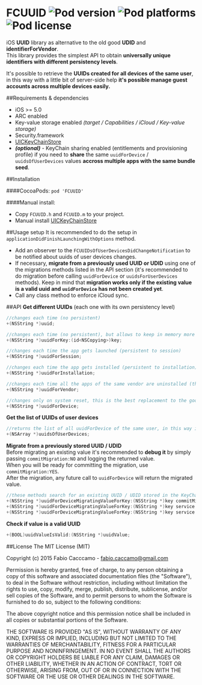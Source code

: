 FCUUID ![Pod version](http://img.shields.io/cocoapods/v/FCUUID.svg) ![Pod platforms](http://img.shields.io/cocoapods/p/FCUUID.svg) ![Pod license](http://img.shields.io/cocoapods/l/FCUUID.svg)
===================
iOS **UUID** library as alternative to the old good **UDID** and **identifierForVendor**.  
This library provides the simplest API to obtain **universally unique identifiers with different persistency levels**.  

It's possible to retrieve the **UUIDs created for all devices of the same user**, in this way with a little bit of server-side help **it's possible manage guest accounts across multiple devices easily.**

##Requirements & dependencies
- iOS >= 5.0
- ARC enabled
- Key-value storage enabled *(target / Capabilities / iCloud / Key-value storage)*
- Security.framework
- [UICKeyChainStore](https://github.com/kishikawakatsumi/UICKeyChainStore)
- ***(optional)*** - KeyChain sharing enabled (entitlements and provisioning profile) if you need to **share** the same `uuidForDevice` / `uuidsOfUserDevices` values **accross multiple apps with the same bundle seed**.

##Installation

####CocoaPods:
`pod 'FCUUID'`

####Manual install:
- Copy `FCUUID.h` and `FCUUID.m` to your project.
- Manual install [UICKeyChainStore](https://github.com/kishikawakatsumi/UICKeyChainStore)

##Usage setup
It is recommended to do the setup in `applicationDidFinishLaunchingWithOptions` method.
- Add an observer to the `FCUUIDsOfUserDevicesDidChangeNotification` to be notified about uuids of user devices changes.
- If necessary, **migrate from a previously used UUID or UDID** using one of the migrations methods listed in the API section (it's recommended to do migration before calling `uuidForDevice` or `uuidsForUserDevices` methods). Keep in mind that **migration works only if the existing value is a valid uuid and `uuidForDevice` has not been created yet**.
- Call any class method to enforce iCloud sync.

##API
**Get different UUIDs** (each one with its own persistency level) 

```objective-c
//changes each time (no persistent)
+(NSString *)uuid;

//changes each time (no persistent), but allows to keep in memory more temporary uuids
+(NSString *)uuidForKey:(id<NSCopying>)key;

//changes each time the app gets launched (persistent to session)
+(NSString *)uuidForSession;

//changes each time the app gets installed (persistent to installation)
+(NSString *)uuidForInstallation;

//changes each time all the apps of the same vendor are uninstalled (this works exactly as identifierForVendor)
+(NSString *)uuidForVendor;

//changes only on system reset, this is the best replacement to the good old udid (persistent to device)
+(NSString *)uuidForDevice;
```
**Get the list of UUIDs of user devices**
```objective-c
//returns the list of all uuidForDevice of the same user, in this way it's possible manage guest accounts across multiple devices easily
+(NSArray *)uuidsOfUserDevices;
```
**Migrate from a previously stored UUID / UDID**  
Before migrating an existing value it's recommended to **debug it** by simply passing `commitMigration:NO` and logging the returned value.  
When you will be ready for committing the migration, use `commitMigration:YES`.  
After the migration, any future call to `uuidForDevice` will return the migrated value.
```objective-c
//these methods search for an existing UUID / UDID stored in the KeyChain or in UserDefaults for the given key / service / access-group
+(NSString *)uuidForDeviceMigratingValueForKey:(NSString *)key commitMigration:(BOOL)commitMigration;
+(NSString *)uuidForDeviceMigratingValueForKey:(NSString *)key service:(NSString *)service commitMigration:(BOOL)commitMigration;
+(NSString *)uuidForDeviceMigratingValueForKey:(NSString *)key service:(NSString *)service accessGroup:(NSString *)accessGroup commitMigration:(BOOL)commitMigration;
```
**Check if value is a valid UUID**
```objective-c
+(BOOL)uuidValueIsValid:(NSString *)uuidValue;
```

##License
The MIT License (MIT)

Copyright (c) 2015 Fabio Cacccamo - fabio.caccamo@gmail.com

Permission is hereby granted, free of charge, to any person obtaining a copy
of this software and associated documentation files (the "Software"), to deal
in the Software without restriction, including without limitation the rights
to use, copy, modify, merge, publish, distribute, sublicense, and/or sell
copies of the Software, and to permit persons to whom the Software is
furnished to do so, subject to the following conditions:

The above copyright notice and this permission notice shall be included in
all copies or substantial portions of the Software.

THE SOFTWARE IS PROVIDED "AS IS", WITHOUT WARRANTY OF ANY KIND, EXPRESS OR
IMPLIED, INCLUDING BUT NOT LIMITED TO THE WARRANTIES OF MERCHANTABILITY,
FITNESS FOR A PARTICULAR PURPOSE AND NONINFRINGEMENT. IN NO EVENT SHALL THE
AUTHORS OR COPYRIGHT HOLDERS BE LIABLE FOR ANY CLAIM, DAMAGES OR OTHER
LIABILITY, WHETHER IN AN ACTION OF CONTRACT, TORT OR OTHERWISE, ARISING FROM,
OUT OF OR IN CONNECTION WITH THE SOFTWARE OR THE USE OR OTHER DEALINGS IN
THE SOFTWARE.

